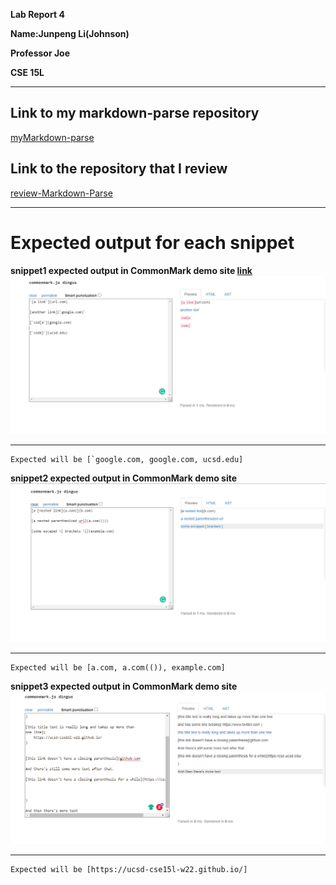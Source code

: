 **Lab Report 4**
>
**Name:Junpeng Li(Johnson)**
>
**Professor Joe**
>
**CSE 15L**
>
___
## Link to my markdown-parse repository
[myMarkdown-parse](https://github.com/johnsonli010801/markdown-parse)
>
## Link to the repository that I review
[review-Markdown-Parse](https://github.com/Darrengn/markdown-parse)
___
# Expected output for each snippet
>
**snippet1 expected output in CommonMark demo site [link](https://spec.commonmark.org/dingus/)**
![image](lab4-1.png)
___
```
Expected will be [`google.com, google.com, ucsd.edu]
```
>
**snippet2 expected output in CommonMark demo site**
![image](lab4-2.png)
___
```
Expected will be [a.com, a.com(()), example.com]
```
>
**snippet3 expected output in CommonMark demo site**
![image](lab4-3.png)
___
```
Expected will be [https://ucsd-cse15l-w22.github.io/]
```
>




